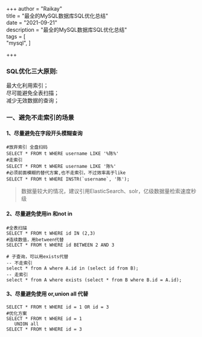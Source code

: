 +++
author = "Raikay"  
title = "最全的MySQL数据库SQL优化总结"  
date = "2021-09-21"  
description = "最全的MySQL数据库SQL优化总结"  
tags = [  
    "mysql", 
]  

+++



### SQL优化三大原则:

最大化利用索引；  
尽可能避免全表扫描；  
减少无效数据的查询；  

### 一、避免不走索引的场景
#### 1、尽量避免在字段开头模糊查询  
```
#放弃索引 全盘扫码
SELECT * FROM t WHERE username LIKE '%陈%'
#走索引
SELECT * FROM t WHERE username LIKE '陈%'
#必须前面模糊的替代方案,也不走索引，不过效率高于like
SELECT * FROM t WHERE INSTR(`username`, '陈');
```
> 数据量较大的情况，建议引用ElasticSearch、solr，亿级数据量检索速度秒级  
#### 2、尽量避免使用in 和not in
```
#全表扫描
SELECT * FROM t WHERE id IN (2,3)
#连续数值，用between代替
SELECT * FROM t WHERE id BETWEEN 2 AND 3

# 子查询，可以用exists代替
-- 不走索引
select * from A where A.id in (select id from B);
-- 走索引
select * from A where exists (select * from B where B.id = A.id);
```
#### 3、尽量避免使用 or,union all 代替
```
SELECT * FROM t WHERE id = 1 OR id = 3
#优化方案
SELECT * FROM t WHERE id = 1
   UNION all
SELECT * FROM t WHERE id = 3
```